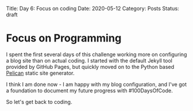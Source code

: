 Title: Day 6: Focus on coding
Date: 2020-05-12
Category: Posts
Status: draft

Focus on Programming
====================

I spent the first several days of this challenge working more on configuring
a blog site than on actual coding. I started with the default Jekyll tool
provided by GitHub Pages, but quickly moved on to the Python based
[Pelican](https://docs.getpelican.com/en/stable/) static site generator.

I think I am done now - I am happy with my blog configuration, and I've got a
foundation to document my future progress with #100DaysOfCode.

So let's get back to coding.


